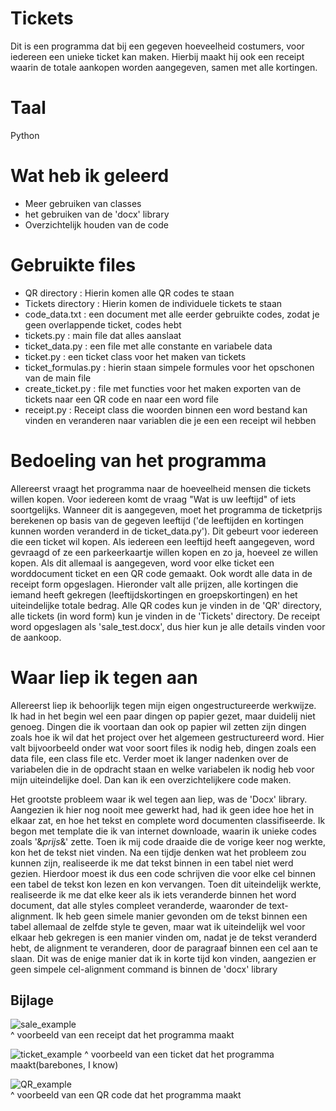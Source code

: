 # Tickets
Dit is een programma dat bij een gegeven hoeveelheid costumers, voor iedereen een unieke ticket kan maken.
Hierbij maakt hij ook een receipt waarin de totale aankopen worden aangegeven, samen met alle kortingen.

# Taal
Python

# Wat heb ik geleerd

 * Meer gebruiken van classes
 * het gebruiken van de 'docx' library
 * Overzichtelijk houden van de code
 

# Gebruikte files

 * QR directory : Hierin komen alle QR codes te staan
 * Tickets directory : Hierin komen de individuele tickets te staan
 * code_data.txt : een document met alle eerder gebruikte codes, zodat je geen overlappende ticket, codes hebt
 * tickets.py : main file dat alles aanslaat
 * ticket_data.py : een file met alle constante en variabele data
 * ticket.py : een ticket class voor het maken van tickets
 * ticket_formulas.py : hierin staan simpele formules voor het opschonen van de main file
 * create_ticket.py : file met functies voor het maken exporten van de tickets naar een QR code en naar een word file
 * receipt.py : Receipt class die woorden binnen een word bestand kan vinden en veranderen naar variablen die je een een    receipt wil hebben


# Bedoeling van het programma

Allereerst vraagt het programma naar de hoeveelheid mensen die tickets willen kopen. Voor iedereen komt de vraag "Wat is uw leeftijd" of iets soortgelijks. Wanneer dit is aangegeven, moet het programma de ticketprijs berekenen op basis van de gegeven leeftijd ('de leeftijden en kortingen kunnen worden veranderd in de ticket_data.py'). Dit gebeurt voor iedereen die een ticket wil kopen. Als iedereen een leeftijd heeft aangegeven, word gevraagd of ze een parkeerkaartje willen kopen en zo ja, hoeveel ze willen kopen. Als dit allemaal is aangegeven, word voor elke ticket een worddocument ticket en een QR code gemaakt. Ook wordt alle data in de receipt form opgeslagen. Hieronder valt alle prijzen, alle kortingen die iemand heeft gekregen (leeftijdskortingen en groepskortingen) en het uiteindelijke totale bedrag. Alle QR codes kun je vinden in de 'QR' directory, alle tickets (in word form) kun je vinden in de 'Tickets' directory. De receipt word opgeslagen als 'sale_test.docx', dus hier kun je alle details vinden voor de aankoop. 

# Waar liep ik tegen aan

Allereerst liep ik behoorlijk tegen mijn eigen ongestructureerde werkwijze. Ik had in het begin wel een paar dingen op papier gezet, maar duidelij niet genoeg. Dingen die ik voortaan dan ook op papier wil zetten zijn dingen zoals hoe ik wil dat het project over het algemeen gestructureerd word. Hier valt bijvoorbeeld onder wat voor soort files ik nodig heb, dingen zoals een data file, een class file etc. Verder moet ik langer nadenken over de variabelen die in de opdracht staan en welke variabelen ik nodig heb voor mijn uiteindelijke doel. Dan kan ik een overzichtelijkere code maken.

Het grootste probleem waar ik wel tegen aan liep, was de 'Docx' library. Aangezien ik hier nog nooit mee gewerkt had, had ik geen idee hoe het in elkaar zat, en hoe het tekst en complete word documenten classifiseerde. Ik begon met template die ik van internet downloade, waarin ik unieke codes zoals '&_prijs_&' zette. Toen ik mij code draaide die de vorige keer nog werkte, kon het de tekst niet vinden. Na een tijdje denken wat het probleem zou kunnen zijn, realiseerde ik me dat tekst binnen in een tabel niet werd gezien. Hierdoor moest ik dus een code schrijven die voor elke cel binnen een tabel de tekst kon lezen en kon vervangen. Toen dit uiteindelijk werkte, realiseerde ik me dat elke keer als ik iets veranderde binnen het word document, dat alle styles compleet veranderde, waaronder de text-alignment. Ik heb geen simele manier gevonden om de tekst binnen een tabel allemaal de zelfde style te geven, maar wat ik uiteindelijk wel voor elkaar heb gekregen is een manier vinden om, nadat je de tekst veranderd hebt, de alignment te veranderen, door de paragraaf binnen een cel aan te slaan. Dit was de enige manier dat ik in korte tijd kon vinden, aangezien er geen simpele cel-alignment command is binnen de 'docx' library

## Bijlage
![sale_example](https://user-images.githubusercontent.com/107985687/220069266-6112af79-665e-40a4-a2cf-56119ce1bc49.png)   
^   voorbeeld van een receipt dat het programma maakt


![ticket_example](https://user-images.githubusercontent.com/107985687/220069434-5a55b2f3-4b74-41f7-8eda-9152d750b210.png)
^   voorbeeld van een ticket dat het programma maakt(barebones, I know)


![QR_example](https://user-images.githubusercontent.com/107985687/220069552-96a6db5f-9588-4701-bb1e-bf73bdc77acf.png)             
^   voorbeeld van een QR code dat het programma maakt
